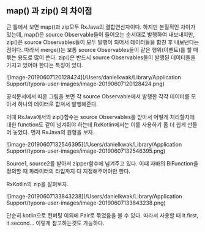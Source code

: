 ## map() 과 zip() 의 차이점

큰 틀에서 보면 map()과 zip모두 RxJava의 결합연산자이다. 하지만 본질적인 차이가 있는데, map()은 source Observable들이 들어오는 순서대로 발행하여 내보내지만, zip()은 source Observables들이 모두 발행이 되어서 데이터들을 합친 후 내보낸다는 점이다. 따라서 merge()는 보통 source Observables들이 같은 행위(이벤트)를 할 때 묶는 용도로 많이 쓴다. zip()은 반드시 source Observables들이 발행된 데이터들을 가지고 있어야 한다는 특징이 있다.

![image-20190607120128424](/Users/danielkwak/Library/Application Support/typora-user-images/image-20190607120128424.png)

공식문서에서 따온 그림을 보면 각 source Observable에서 발행한 각각 데이터를 모아서 하나의 데이터로 합쳐서 발행해준다.

이때 RxJava에서의 zip()함수는 source Observables를 받아서 어떻게 처리할지에 대한 function도 같이 넘겨줘야 하는데 RxKotlin에서는 이를 사용하기 좀 더 쉽게 만들어 놓았다. 먼저 RxJava의 원형을 보자.

![image-20190607132546395](/Users/danielkwak/Library/Application Support/typora-user-images/image-20190607132546395.png)

Source1, source2를 받아서 zipper함수에 넘겨주고 있다. 이때 자바의 BiFunction을 정의할 때 파라미터의 타입까지 다 지정해주어야만 한다. 

 RxKotlin의 zip을 살펴보자.

![image-20190607133843238](/Users/danielkwak/Library/Application Support/typora-user-images/image-20190607133843238.png)

단순히 kotlin으로 컨버팅 이외에 Pair로 묶었음을 볼 수 있다. 따라서 사용할 때 it.first, it.second… 이렇게 참고하는것도 가능하다.

